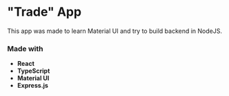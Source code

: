# "Trade" App

This app was made to learn Material UI and try to build backend in NodeJS.

### Made with

- **React**
- **TypeScript**
- **Material UI**
- **Express.js**
